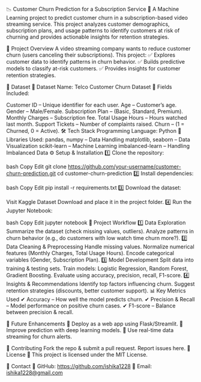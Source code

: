 📉 Customer Churn Prediction for a Subscription Service
🚀 A Machine Learning project to predict customer churn in a subscription-based video streaming service. This project analyzes customer demographics, subscription plans, and usage patterns to identify customers at risk of churning and provides actionable insights for retention strategies.

📌 Project Overview
A video streaming company wants to reduce customer churn (users canceling their subscriptions). This project:
✅ Explores customer data to identify patterns in churn behavior.
✅ Builds predictive models to classify at-risk customers.
✅ Provides insights for customer retention strategies.

📂 Dataset
📍 Dataset Name: Telco Customer Churn Dataset
📍 Fields Included:

Customer ID – Unique identifier for each user.
Age – Customer’s age.
Gender – Male/Female.
Subscription Plan – (Basic, Standard, Premium).
Monthly Charges – Subscription fee.
Total Usage Hours – Hours watched last month.
Support Tickets – Number of complaints raised.
Churn – (1 = Churned, 0 = Active).
🛠 Tech Stack
Programming Language: Python 🐍
Libraries Used:
pandas, numpy – Data Handling
matplotlib, seaborn – Data Visualization
scikit-learn – Machine Learning
imbalanced-learn – Handling Imbalanced Data
⚙️ Setup & Installation
1️⃣ Clone the repository:

bash
Copy
Edit
git clone https://github.com/your-username/customer-churn-prediction.git
cd customer-churn-prediction
2️⃣ Install dependencies:

bash
Copy
Edit
pip install -r requirements.txt
3️⃣ Download the dataset:

Visit Kaggle Dataset
Download and place it in the project folder.
4️⃣ Run the Jupyter Notebook:

bash
Copy
Edit
jupyter notebook
🎯 Project Workflow
1️⃣ Data Exploration
Summarize the dataset (check missing values, outliers).
Analyze patterns in churn behavior (e.g., do customers with low watch time churn more?).
2️⃣ Data Cleaning & Preprocessing
Handle missing values.
Normalize numerical features (Monthly Charges, Total Usage Hours).
Encode categorical variables (Gender, Subscription Plan).
3️⃣ Model Development
Split data into training & testing sets.
Train models: Logistic Regression, Random Forest, Gradient Boosting.
Evaluate using accuracy, precision, recall, F1-score.
4️⃣ Insights & Recommendations
Identify top factors influencing churn.
Suggest retention strategies (discounts, better customer support).
📊 Key Metrics Used
✔ Accuracy – How well the model predicts churn.
✔ Precision & Recall – Model performance on positive churn cases.
✔ F1-score – Balance between precision & recall.

🚀 Future Enhancements
🔹 Deploy as a web app using Flask/Streamlit.
🔹 Improve prediction with deep learning models.
🔹 Use real-time data streaming for churn alerts.

🤝 Contributing
Fork the repo & submit a pull request.
Report issues here.
📝 License
📜 This project is licensed under the MIT License.

📧 Contact
🔗 GitHub: https://github.com/ishika1228
📩 Email: ishika1228@gmail.com
